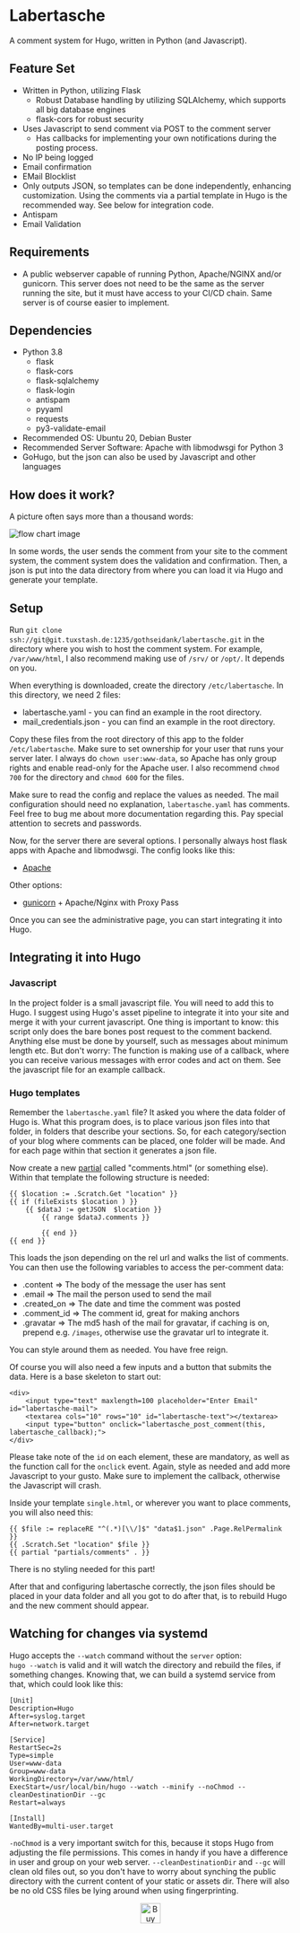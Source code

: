 # Labertasche

A comment system for Hugo, written in Python (and Javascript).

## Feature Set

* Written in Python, utilizing Flask
  * Robust Database handling by utilizing SQLAlchemy, which supports all big database engines
  * flask-cors for robust security
* Uses Javascript to send comment via POST to the comment server
  * Has callbacks for implementing your own notifications during the posting process.
* No IP being logged
* Email confirmation 
* EMail Blocklist 
* Only outputs JSON, so templates can be done independently, enhancing customization. Using the comments via a partial
  template in Hugo is the recommended way. See below for integration code.
* Antispam
* Email Validation

## Requirements

* A public webserver capable of running Python, Apache/NGINX and/or gunicorn. This server does not need to be the same as the 
  server running the site, but it must have access to your CI/CD chain. Same server is of course easier to implement.
  
## Dependencies
  
* Python 3.8  
    * flask
    * flask-cors
    * flask-sqlalchemy
    * flask-login
    * antispam
    * pyyaml
    * requests
    * py3-validate-email
* Recommended OS: Ubuntu 20, Debian Buster    
* Recommended Server Software: Apache with libmodwsgi for Python 3
* GoHugo, but the json can also be used by Javascript and other languages

## How does it work?

A picture often says more than a thousand words:

![flow chart image](docs/flow-chart.png "Flow Chart")

In some words, the user sends the comment from your site to the comment system, the comment system does the validation
and confirmation. Then, a json is put into the data directory from where you can load it via Hugo and generate your 
template.

## Setup

Run `git clone ssh://git@git.tuxstash.de:1235/gothseidank/labertasche.git` in the directory where you wish to host the comment 
system. For example, `/var/www/html`, I also recommend making use of `/srv/` or `/opt/`. It depends on you.

When everything is downloaded, create the directory `/etc/labertasche`. In this directory, we need 2 files:

* labertasche.yaml - you can find an example in the root directory.
* mail_credentials.json - you can find an example in the root directory.

Copy these files from the root directory of this app to the folder `/etc/labertasche`. Make sure to set ownership for 
your user that runs your server later. I always do `chown user:www-data`, so Apache has only group rights and enable read-only 
for the Apache user. I also recommend `chmod 700` for the directory and `chmod 600` for the files.

Make sure to read the config and replace the values as needed. The mail configuration should need no explanation,
`labertasche.yaml` has comments. Feel free to bug me about more documentation regarding this. Pay special attention to 
secrets and passwords.

Now, for the server there are several options. I personally always host flask apps with Apache and libmodwsgi. 
The config looks like this:

* [Apache](docs/apache-config.md)

Other options:

* [gunicorn](https://gunicorn.org/https://gunicorn.org/) + Apache/Nginx with Proxy Pass

Once you can see the administrative page, you can start integrating it into Hugo.

## Integrating it into Hugo

### Javascript

In the project folder is a small javascript file. You will need to add this to Hugo. I suggest using Hugo's asset 
pipeline to integrate it into your site and merge it with your current javascript. 
One thing is important to know: this script only does the bare bones post request to the comment backend. 
Anything else must be done by yourself, such as messages about minimum length etc. 
But don't worry: The function is making use of a callback, where you can receive various messages with error codes
and act on them. See the javascript file for an example callback. 

### Hugo templates

Remember the `labertasche.yaml` file? It asked you where the data folder of Hugo is. What this program does, is to place
various json files into that folder, in folders that describe your sections. So, for each category/section of your blog
where comments can be placed, one folder will be made. And for each page within that section it generates a json file.

Now create a new [partial](https://gohugo.io/templates/partials/) called "comments.html" (or something else). 
Within that template the following structure is needed:

```
{{ $location := .Scratch.Get "location" }} 
{{ if (fileExists $location ) }}
    {{ $dataJ := getJSON  $location }}
        {{ range $dataJ.comments }}
                   
        {{ end }}
{{ end }}
```

This loads the json depending on the rel url and walks the list of comments. You can then use the following variables to 
access the per-comment data:  

* .content      => The body of the message the user has sent
* .email        => The mail the person used to send the mail
* .created_on   => The date and time the comment was posted
* .comment_id   => The comment id, great for making anchors
* .gravatar     => The md5 hash of the mail for gravatar, if caching is on, prepend e.g. `/images`, otherwise use the gravatar url to integrate it.

You can style around them as needed. You have free reign. 

Of course you will also need a few inputs and a button that submits the data.
Here is a base skeleton to start out:

```
<div>
    <input type="text" maxlength=100 placeholder="Enter Email" id="labertasche-mail">
    <textarea cols="10" rows="10" id="labertasche-text"></textarea>
    <input type="button" onclick="labertasche_post_comment(this, labertasche_callback);">
</div>
```

Please take note of the `id` on each element, these are mandatory, as well as the function call for the `onclick` event.
Again, style as needed and add more Javascript to your gusto. Make sure to implement the callback, otherwise the 
Javascript will crash.

Inside your template `single.html`, or wherever you want to place comments, you will also need this:
 
``` 
{{ $file := replaceRE "^(.*)[\\/]$" "data$1.json" .Page.RelPermalink }}
{{ .Scratch.Set "location" $file }}
{{ partial "partials/comments" . }}
```
There is no styling needed for this part!
 
After that and configuring labertasche correctly, the json files should be placed in your data folder and all you got
to do after that, is to rebuild Hugo and the new comment should appear. 

## Watching for changes via systemd

Hugo accepts the `--watch` command without the `server` option:    
`hugo --watch` is valid and it will watch the directory and rebuild the files, if something changes. 
Knowing that, we can build a systemd service from that, which could look like this:

```
[Unit]
Description=Hugo
After=syslog.target
After=network.target

[Service]
RestartSec=2s
Type=simple
User=www-data
Group=www-data
WorkingDirectory=/var/www/html/
ExecStart=/usr/local/bin/hugo --watch --minify --noChmod --cleanDestinationDir --gc
Restart=always

[Install]
WantedBy=multi-user.target
```

`-noChmod` is a very important switch for this, because it stops Hugo from adjusting the file permissions.
This comes in handy if you have a difference in user and group on your web server. `--cleanDestinationDir` and `--gc` 
will clean old files out, so you don't have to worry about synching the public directory with the current content of
your static or assets dir. There will also be no old CSS files be lying around when using fingerprinting.

<!--suppress HtmlDeprecatedAttribute -->
<p align="center">
<a href='https://ko-fi.com/L3L31HXRQ' target='_blank'><img height='36' style='border:0;height:36px;' src='https://cdn.ko-fi.com/cdn/kofi2.png?v=2' border='0' alt='Buy Me a Coffee at ko-fi.com' /></a>
</p>
